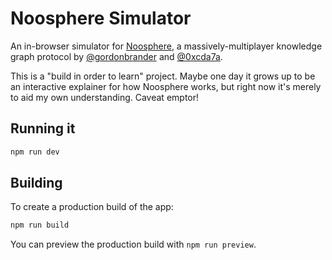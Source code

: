 # Noosphere Simulator

An in-browser simulator for [Noosphere](), a massively-multiplayer knowledge graph protocol by [@gordonbrander](https://twitter.com/gordonbrander) and [@0xcda7a](https://twitter.com/0xcda7a).

This is a "build in order to learn" project. Maybe one day it grows up to be an interactive explainer for how Noosphere works, but right now it's merely to aid my own understanding. Caveat emptor!

## Running it

```bash
npm run dev
```

## Building

To create a production build of the app:

```bash
npm run build
```

You can preview the production build with `npm run preview`.
